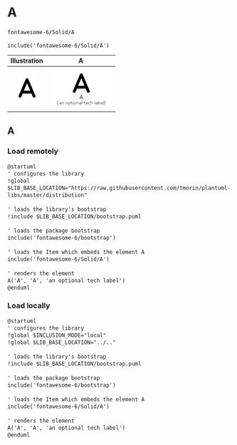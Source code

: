 # A


```text
fontawesome-6/Solid/A
```

```text
include('fontawesome-6/Solid/A')
```



| Illustration | A |
| :---: | :---: |
| ![illustration for Illustration](../../fontawesome-6/Solid/A.png) | ![illustration for A](../../fontawesome-6/Solid/A.Local.png) |




## A

### Load remotely
```plantuml
@startuml
' configures the library
!global $LIB_BASE_LOCATION="https://raw.githubusercontent.com/tmorin/plantuml-libs/master/distribution"

' loads the library's bootstrap
!include $LIB_BASE_LOCATION/bootstrap.puml

' loads the package bootstrap
include('fontawesome-6/bootstrap')

' loads the Item which embeds the element A
include('fontawesome-6/Solid/A')

' renders the element
A('A', 'A', 'an optional tech label')
@enduml
```

### Load locally
```plantuml
@startuml
' configures the library
!global $INCLUSION_MODE="local"
!global $LIB_BASE_LOCATION="../.."

' loads the library's bootstrap
!include $LIB_BASE_LOCATION/bootstrap.puml

' loads the package bootstrap
include('fontawesome-6/bootstrap')

' loads the Item which embeds the element A
include('fontawesome-6/Solid/A')

' renders the element
A('A', 'A', 'an optional tech label')
@enduml
```

